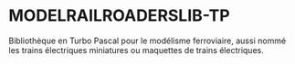 # MODELRAILROADERSLIB-TP
Bibliothèque en Turbo Pascal pour le modélisme ferroviaire, aussi nommé les trains électriques miniatures ou maquettes de trains électriques.
